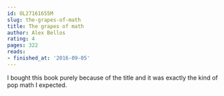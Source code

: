 ```yaml
---
id: OL27161655M
slug: the-grapes-of-math
title: The grapes of math
author: Alex Bellos
rating: 4
pages: 322
reads:
- finished_at: '2016-09-05'
---
```

I bought this book purely because of the title and it was exactly the kind of pop math I expected.
